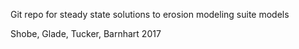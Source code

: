 Git repo for steady state solutions to erosion modeling suite models

Shobe, Glade, Tucker, Barnhart 2017
